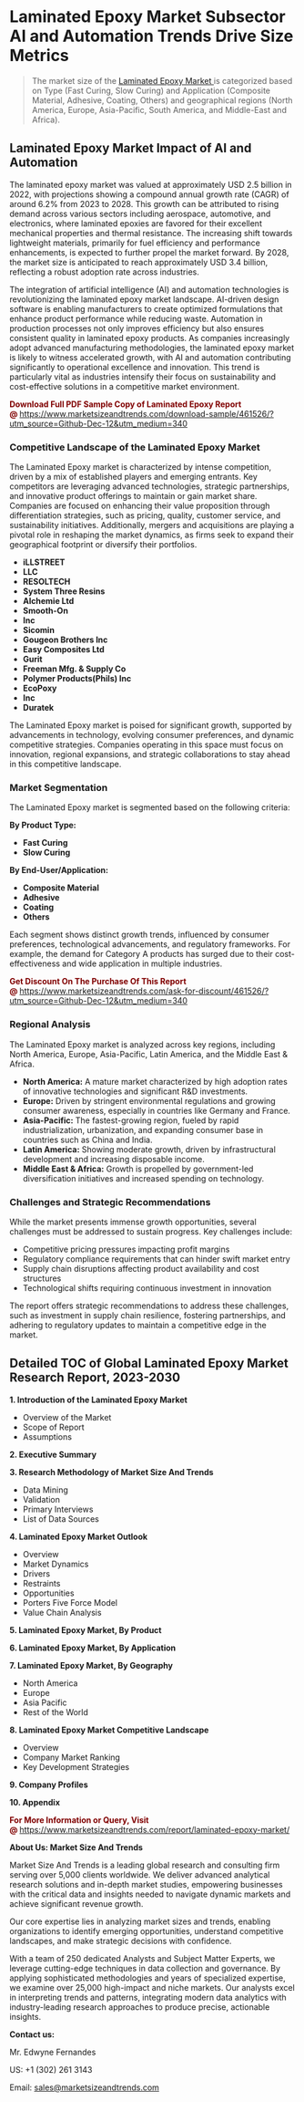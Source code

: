 <H1>Laminated Epoxy Market Subsector AI and Automation Trends Drive Size Metrics</H1><blockquote><p>The market size of the <a href="https://www.marketsizeandtrends.com/download-sample/461526/?utm_source=Github-Dec-12&amp;utm_medium=340" target="_blank">Laminated Epoxy Market </a>is categorized based on Type (Fast Curing, Slow Curing) and Application (Composite Material, Adhesive, Coating, Others) and geographical regions (North America, Europe, Asia-Pacific, South America, and Middle-East and Africa).</p></blockquote><p><h2>Laminated Epoxy Market Impact of AI and Automation</h2><p>The laminated epoxy market was valued at approximately USD 2.5 billion in 2022, with projections showing a compound annual growth rate (CAGR) of around 6.2% from 2023 to 2028. This growth can be attributed to rising demand across various sectors including aerospace, automotive, and electronics, where laminated epoxies are favored for their excellent mechanical properties and thermal resistance. The increasing shift towards lightweight materials, primarily for fuel efficiency and performance enhancements, is expected to further propel the market forward. By 2028, the market size is anticipated to reach approximately USD 3.4 billion, reflecting a robust adoption rate across industries.</p><p>The integration of artificial intelligence (AI) and automation technologies is revolutionizing the laminated epoxy market landscape. AI-driven design software is enabling manufacturers to create optimized formulations that enhance product performance while reducing waste. Automation in production processes not only improves efficiency but also ensures consistent quality in laminated epoxy products. As companies increasingly adopt advanced manufacturing methodologies, the laminated epoxy market is likely to witness accelerated growth, with AI and automation contributing significantly to operational excellence and innovation. This trend is particularly vital as industries intensify their focus on sustainability and cost-effective solutions in a competitive market environment.</p></p><p><strong><span style="color: #800000;">Download Full PDF Sample Copy of Laminated Epoxy Report @</span>&nbsp;</strong><a href="https://www.marketsizeandtrends.com/download-sample/461526/?utm_source=Github-Dec-12&amp;utm_medium=340">https://www.marketsizeandtrends.com/download-sample/461526/?utm_source=Github-Dec-12&amp;utm_medium=340</a></p><h3>Competitive Landscape of the Laminated Epoxy Market</h3><p>The Laminated Epoxy market is characterized by intense competition, driven by a mix of established players and emerging entrants. Key competitors are leveraging advanced technologies, strategic partnerships, and innovative product offerings to maintain or gain market share. Companies are focused on enhancing their value proposition through differentiation strategies, such as pricing, quality, customer service, and sustainability initiatives. Additionally, mergers and acquisitions are playing a pivotal role in reshaping the market dynamics, as firms seek to expand their geographical footprint or diversify their portfolios.</p><p><strong><p><ul><li>iLLSTREET </li><li> LLC </li><li> RESOLTECH </li><li> System Three Resins </li><li> Alchemie Ltd </li><li> Smooth-On </li><li> Inc </li><li> Sicomin </li><li> Gougeon Brothers Inc </li><li> Easy Composites Ltd </li><li> Gurit </li><li> Freeman Mfg. & Supply Co </li><li> Polymer Products(Phils) Inc </li><li> EcoPoxy </li><li> Inc </li><li> Duratek</p></li></ul></p></strong></p><p>The Laminated Epoxy market is poised for significant growth, supported by advancements in technology, evolving consumer preferences, and dynamic competitive strategies. Companies operating in this space must focus on innovation, regional expansions, and strategic collaborations to stay ahead in this competitive landscape.</p><h3>Market Segmentation</h3><p>The Laminated Epoxy market is segmented based on the following criteria:</p><p><strong>By Product Type:</strong></p><p><strong><p><ul><li>Fast Curing </li><li> Slow Curing</p></li></ul></p></strong></p><p><strong>By End-User/Application:</strong></p><p><strong><p><ul><li>Composite Material </li><li> Adhesive </li><li> Coating </li><li> Others</p></li></ul></p></strong></p><p>Each segment shows distinct growth trends, influenced by consumer preferences, technological advancements, and regulatory frameworks. For example, the demand for Category A products has surged due to their cost-effectiveness and wide application in multiple industries.</p><p><strong><span style="color: #800000;">Get Discount On The Purchase Of This Report @&nbsp;</span></strong><a href="https://www.marketsizeandtrends.com/ask-for-discount/461526/?utm_source=Github-Dec-12&amp;utm_medium=340">https://www.marketsizeandtrends.com/ask-for-discount/461526/?utm_source=Github-Dec-12&amp;utm_medium=340</a></p><h3>Regional Analysis</h3><p>The Laminated Epoxy market is analyzed across key regions, including North America, Europe, Asia-Pacific, Latin America, and the Middle East &amp; Africa.</p><ul><li><strong>North America:</strong> A mature market characterized by high adoption rates of innovative technologies and significant R&amp;D investments.</li><li><strong>Europe:</strong> Driven by stringent environmental regulations and growing consumer awareness, especially in countries like Germany and France.</li><li><strong>Asia-Pacific:</strong> The fastest-growing region, fueled by rapid industrialization, urbanization, and expanding consumer base in countries such as China and India.</li><li><strong>Latin America:</strong> Showing moderate growth, driven by infrastructural development and increasing disposable income.</li><li><strong>Middle East &amp; Africa:</strong> Growth is propelled by government-led diversification initiatives and increased spending on technology.</li></ul><h3>Challenges and Strategic Recommendations</h3><p>While the market presents immense growth opportunities, several challenges must be addressed to sustain progress. Key challenges include:</p><ul><li>Competitive pricing pressures impacting profit margins</li><li>Regulatory compliance requirements that can hinder swift market entry</li><li>Supply chain disruptions affecting product availability and cost structures</li><li>Technological shifts requiring continuous investment in innovation</li></ul><p>The report offers strategic recommendations to address these challenges, such as investment in supply chain resilience, fostering partnerships, and adhering to regulatory updates to maintain a competitive edge in the market.</p><h2>Detailed TOC of Global Laminated Epoxy Market Research Report, 2023-2030</h2><p><strong>1. Introduction of the Laminated Epoxy Market</strong></p><ul><li>Overview of the Market</li><li>Scope of Report</li><li>Assumptions&nbsp;</li></ul><p><strong>2. Executive Summary</strong></p><p><strong>3. Research Methodology of <strong>Market Size And Trends</strong></strong></p><ul><li>Data Mining</li><li>Validation</li><li>Primary Interviews</li><li>List of Data Sources&nbsp;</li></ul><p><strong>4. Laminated Epoxy Market Outlook</strong></p><ul><li>Overview</li><li>Market Dynamics</li><li>Drivers</li><li>Restraints</li><li>Opportunities</li><li>Porters Five Force Model</li><li>Value Chain Analysis&nbsp;</li></ul><p><strong>5. Laminated Epoxy Market, By Product</strong></p><p><strong>6. Laminated Epoxy Market, By Application</strong></p><p><strong>7. Laminated Epoxy Market, By Geography</strong></p><ul><li>North America</li><li>Europe</li><li>Asia Pacific</li><li>Rest of the World&nbsp;</li></ul><p><strong>8. Laminated Epoxy Market Competitive Landscape</strong></p><ul><li>Overview</li><li>Company Market Ranking</li><li>Key Development Strategies&nbsp;</li></ul><p><strong>9. Company Profiles</strong></p><p><strong>10. Appendix</strong></p><p><strong><span style="color: #800000;">For More Information or Query, Visit @&nbsp;</span></strong><a href="https://www.marketsizeandtrends.com/report/laminated-epoxy-market/">https://www.marketsizeandtrends.com/report/laminated-epoxy-market/</a></p><p></p><p><strong>About Us:&nbsp;Market Size And Trends</strong></p><p>Market Size And Trends&nbsp;is a leading global research and consulting firm serving over 5,000 clients worldwide. We deliver advanced analytical research solutions and in-depth market studies, empowering businesses with the critical data and insights needed to navigate dynamic markets and achieve significant revenue growth.</p><p>Our core expertise lies in analyzing market sizes and trends, enabling organizations to identify emerging opportunities, understand competitive landscapes, and make strategic decisions with confidence.</p><p>With a team of 250 dedicated Analysts and Subject Matter Experts, we leverage cutting-edge techniques in data collection and governance. By applying sophisticated methodologies and years of specialized expertise, we examine over 25,000 high-impact and niche markets. Our analysts excel in interpreting trends and patterns, integrating modern data analytics with industry-leading research approaches to produce precise, actionable insights.</p><p><strong>Contact us:</strong></p><p>Mr. Edwyne Fernandes</p><p>US: +1 (302) 261 3143</p><p>Email: <a href="mailto:sales@marketsizeandtrends.com">sales@marketsizeandtrends.com</a>&nbsp;</p>
